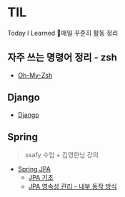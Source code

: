 # TIL
Today I Learned 💪매일 꾸준히 활동 정리


## 자주 쓰는 명령어 정리 - zsh

  * [Oh-My-Zsh](https://github.com/heesootory/TIL/blob/main/Zsh/1_01.%EC%9E%90%EC%A3%BC%20%EC%93%B0%EB%8A%94%20%EB%AA%85%EB%A0%B9%EC%96%B4%20%EC%A0%95%EB%A6%AC.md)


## Django
  
  * [Django](https://github.com/heesootory/TIL/tree/main/Django_Framework)





## Spring 

> ssafy 수업 + 김영한님 강의

  * [Spring JPA](https://github.com/heesootory/TIL/blob/main/JPA)
     - [JPA 기초](https://github.com/heesootory/TIL/blob/main/JPA/00_00.JPA%20%EC%86%8C%EA%B0%9C.md)
     - [JPA 영속성 관리 - 내부 동작 방식]()
